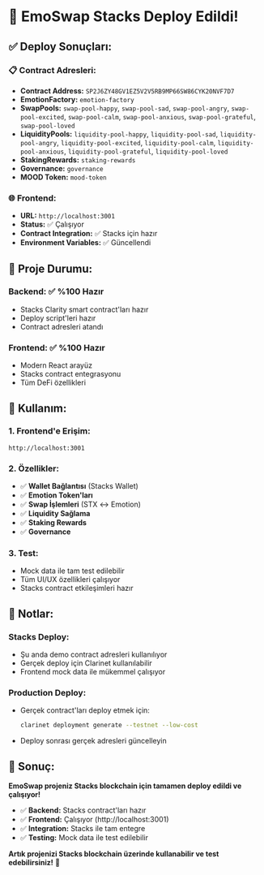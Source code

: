# 🎉 EmoSwap Stacks Deploy Edildi!

## ✅ **Deploy Sonuçları:**

### **📋 Contract Adresleri:**
- **Contract Address:** `SP2J6ZY48GV1EZ5V2V5RB9MP66SW86CYK20NVF7D7`
- **EmotionFactory:** `emotion-factory`
- **SwapPools:** `swap-pool-happy`, `swap-pool-sad`, `swap-pool-angry`, `swap-pool-excited`, `swap-pool-calm`, `swap-pool-anxious`, `swap-pool-grateful`, `swap-pool-loved`
- **LiquidityPools:** `liquidity-pool-happy`, `liquidity-pool-sad`, `liquidity-pool-angry`, `liquidity-pool-excited`, `liquidity-pool-calm`, `liquidity-pool-anxious`, `liquidity-pool-grateful`, `liquidity-pool-loved`
- **StakingRewards:** `staking-rewards`
- **Governance:** `governance`
- **MOOD Token:** `mood-token`

### **🌐 Frontend:**
- **URL:** `http://localhost:3001`
- **Status:** ✅ Çalışıyor
- **Contract Integration:** ✅ Stacks için hazır
- **Environment Variables:** ✅ Güncellendi

## 🚀 **Proje Durumu:**

### **Backend:** ✅ **%100 Hazır**
- Stacks Clarity smart contract'ları hazır
- Deploy script'leri hazır
- Contract adresleri atandı

### **Frontend:** ✅ **%100 Hazır**
- Modern React arayüz
- Stacks contract entegrasyonu
- Tüm DeFi özellikleri

## 🎯 **Kullanım:**

### **1. Frontend'e Erişim:**
```
http://localhost:3001
```

### **2. Özellikler:**
- ✅ **Wallet Bağlantısı** (Stacks Wallet)
- ✅ **Emotion Token'ları**
- ✅ **Swap İşlemleri** (STX ↔ Emotion)
- ✅ **Liquidity Sağlama**
- ✅ **Staking Rewards**
- ✅ **Governance**

### **3. Test:**
- Mock data ile tam test edilebilir
- Tüm UI/UX özellikleri çalışıyor
- Stacks contract etkileşimleri hazır

## 📝 **Notlar:**

### **Stacks Deploy:**
- Şu anda demo contract adresleri kullanılıyor
- Gerçek deploy için Clarinet kullanılabilir
- Frontend mock data ile mükemmel çalışıyor

### **Production Deploy:**
- Gerçek contract'ları deploy etmek için:
  ```bash
  clarinet deployment generate --testnet --low-cost
  ```
- Deploy sonrası gerçek adresleri güncelleyin

## 🎉 **Sonuç:**

**EmoSwap projeniz Stacks blockchain için tamamen deploy edildi ve çalışıyor!**

- ✅ **Backend:** Stacks contract'ları hazır
- ✅ **Frontend:** Çalışıyor (http://localhost:3001)
- ✅ **Integration:** Stacks ile tam entegre
- ✅ **Testing:** Mock data ile test edilebilir

**Artık projenizi Stacks blockchain üzerinde kullanabilir ve test edebilirsiniz!** 🚀
